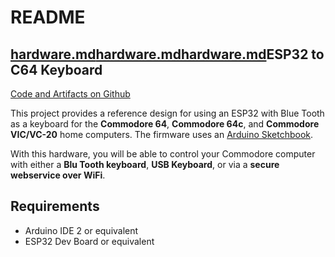 # README

## [hardware.md](design/hardware.md "mention")[hardware.md](design/hardware.md "mention")[hardware.md](design/hardware.md "mention")ESP32 to C64 Keyboard

[Code and Artifacts on Github](https://github.com/sharpninja/esp32\_c64\_keyboard)

This project provides a reference design for using an ESP32 with Blue Tooth as a keyboard for the **Commodore 64**, **Commodore 64c**, and **Commodore VIC/VC-20** home computers.  The firmware uses an [Arduino Sketchbook](design/software.md).

With this hardware, you will be able to control your Commodore computer with either a **Blu Tooth keyboard**, **USB Keyboard**, or via a **secure webservice over WiFi**.

## Requirements

* Arduino IDE 2 or equivalent
* ESP32 Dev Board or equivalent
